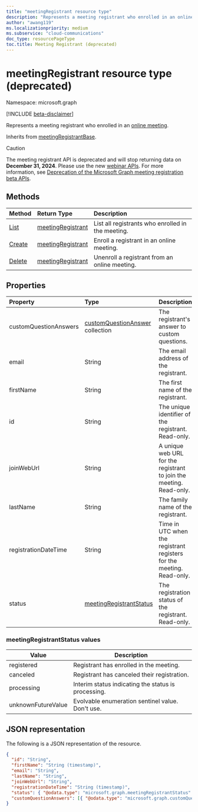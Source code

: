 ```yaml
---
title: "meetingRegistrant resource type"
description: "Represents a meeting registrant who enrolled in an online meeting."
author: "awang119"
ms.localizationpriority: medium
ms.subservice: "cloud-communications"
doc_type: resourcePageType
toc.title: Meeting Registrant (deprecated)
---
```


# meetingRegistrant resource type (deprecated)

Namespace: microsoft.graph

[!INCLUDE [beta-disclaimer](../../includes/beta-disclaimer.md)]

Represents a meeting registrant who enrolled in an [online meeting](onlinemeeting.md). 

Inherits from [meetingRegistrantBase](meetingregistrantbase.md).

> [!CAUTION]
> The meeting registrant API is deprecated and will stop returning data on **December 31, 2024**. Please use the new [webinar APIs](../resources/virtualeventwebinar.md). For more information, see [Deprecation of the Microsoft Graph meeting registration beta APIs](https://devblogs.microsoft.com/microsoft365dev/deprecation-of-the-microsoft-graph-meeting-registration-beta-apis/). 

## Methods

| Method | Return Type | Description |
| :----- | :---------- | :---------- |
|[List](../api/meetingregistration-list-registrants.md) | [meetingRegistrant](meetingregistrant.md) | List all registrants who enrolled in the meeting. |
|[Create](../api/meetingregistration-post-registrants.md) | [meetingRegistrant](meetingregistrant.md) | Enroll a registrant in an online meeting. |
|[Delete](../api/meetingregistrant-delete.md) | [meetingRegistrant](meetingregistrant.md) | Unenroll a registrant from an online meeting. |

## Properties

| Property | Type | Description |
| :------- | :--- | :---------- |
| customQuestionAnswers | [customQuestionAnswer](customQuestionAnswer.md) collection | The registrant's answer to custom questions. |
| email | String | The email address of the registrant. |
| firstName | String | The first name of the registrant. |
| id | String | The unique identifier of the registrant. Read-only. |
| joinWebUrl | String | A unique web URL for the registrant to join the meeting. Read-only. |
| lastName | String | The family name of the registrant. |
| registrationDateTime | String | Time in UTC when the registrant registers for the meeting. Read-only. |
| status | [meetingRegistrantStatus](#meetingregistrantstatus-values) | The registration status of the registrant. Read-only. |

### meetingRegistrantStatus values

| Value              | Description |
|--------------------|-------------|
| registered | Registrant has enrolled in the meeting. |
| canceled | Registrant has canceled their registration. |
| processing | Interim status indicating the status is processing. |
| unknownFutureValue | Evolvable enumeration sentinel value. Don't use. |

## JSON representation

The following is a JSON representation of the resource.
<!-- {
  "blockType": "resource",
  "@odata.type": "microsoft.graph.meetingRegistrant"
}-->

```json
{
  "id": "String",
  "firstName": "String (timestamp)",
  "email": "String",
  "lastName": "String",
  "joinWebUrl": "String",
  "registrationDateTime": "String (timestamp)",
  "status": { "@odata.type": "microsoft.graph.meetingRegistrantStatus" },
  "customQuestionAnswers": [{ "@odata.type": "microsoft.graph.customQuestionAnswer" }]
}
```
